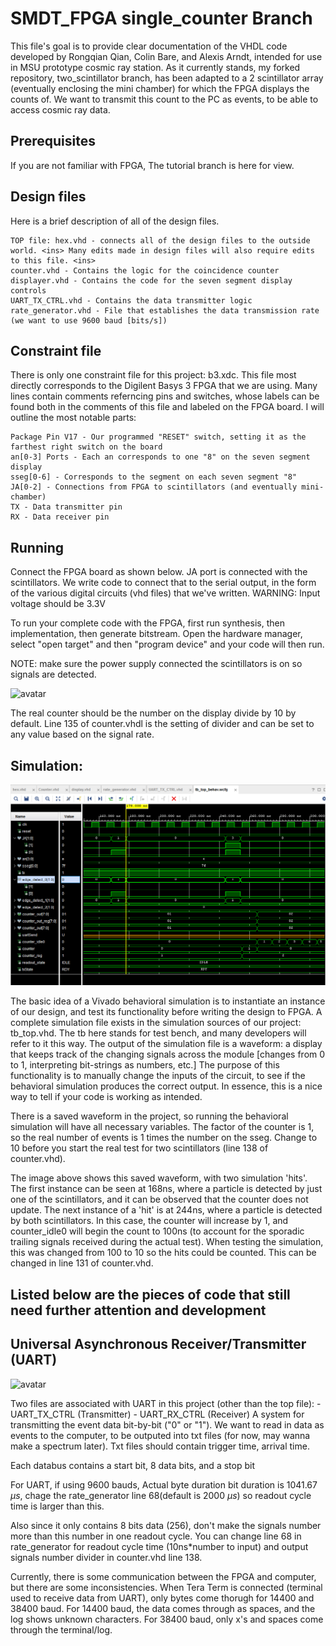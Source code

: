 # SMDT_FPGA single_counter Branch
This file's goal is to provide clear documentation of the VHDL code developed by Rongqian Qian, Colin Bare, and Alexis Arndt, intended for use in MSU prototype cosmic ray station. As it currently stands, my forked repository, two_scintillator branch, has been adapted to a 2 scintillator array (eventually enclosing the mini chamber) for which the FPGA displays the counts of. We want to transmit this count to the PC as events, to be able to access cosmic ray data.

## Prerequisites
If you are not familiar with FPGA, The tutorial branch is here for view.

## Design files

Here is a brief description of all of the design files.

    TOP file: hex.vhd - connects all of the design files to the outside world. <ins> Many edits made in design files will also require edits to this file. <ins>
    counter.vhd - Contains the logic for the coincidence counter
    displayer.vhd - Contains the code for the seven segment display controls
    UART_TX_CTRL.vhd - Contains the data transmitter logic
    rate_generator.vhd - File that establishes the data transmission rate (we want to use 9600 baud [bits/s])

## Constraint file

There is only one constraint file for this project: b3.xdc. This file most directly corresponds to the Digilent Basys 3 FPGA that we are using. Many lines contain comments referncing pins and switches, whose labels can be found both in the comments of this file and labeled on the FPGA board. I will outline the most notable parts:

    Package Pin V17 - Our programmed "RESET" switch, setting it as the farthest right switch on the board
    an[0-3] Ports - Each an corresponds to one "8" on the seven segment display
    sseg[0-6] - Corresponds to the segment on each seven segment "8"
    JA[0-2] - Connections from FPGA to scintillators (and eventually mini-chamber)
    TX - Data transmitter pin
    RX - Data receiver pin

## Running

Connect the FPGA board as shown below. JA port is connected with the scintillators. We write code to connect that to the serial output, in the form of the various digital circuits (vhd files) that we've written. WARNING: Input voltage should be 3.3V

To run your complete code with the FPGA, first run synthesis, then implementation, then generate bitstream. Open the hardware manager, select "open target" and then "program device" and your code will then run.

NOTE: make sure the power supply connected the scintillators is on so signals are detected.

![avatar](Plots/Connect.jpeg)

The real counter should be the number on the display divide by 10 by default. Line 135 of counter.vhdl is the setting of divider and can be set to any value based on the signal rate.  

## Simulation:

![avatar](Plots/counter_sim.PNG)

The basic idea of a Vivado behavioral simulation is to instantiate an instance of our design, and test its functionality before writing the design to FPGA. A complete simulation file exists in the simulation sources of our project: tb_top.vhd. The tb here stands for test bench, and many developers will refer to it this way. The output of the simulation file is a waveform: a display that keeps track of the changing signals across the module [changes from 0 to 1, interpreting bit-strings as numbers, etc.] The purpose of this functionality is to manually change the inputs of the circuit, to see if the behavioral simulation produces the correct output. In essence, this is a nice way to tell if your code is working as intended.

There is a saved waveform in the project, so running the behavioral simulation will have all necessary variables. The factor of the counter is 1, so the real number of events is 1 times the number on the sseg. Change to 10 before you start the real test for two scintillators (line 138 of counter.vhd).

The image above shows this saved waveform, with two simulation 'hits'. The first instance can be seen at 168ns, where a particle is detected by just one of the scintillators, and it can be observed that the counter does not update. The next instance of a 'hit' is at 244ns, where a particle is detected by both scintillators. In this case, the counter will increase by 1, and counter_idle0 will begin the count to 100ns (to account for the sporadic trailing signals received during the actual test). When testing the simulation, this was changed from 100 to 10 so the hits could be counted. This can be changed in line 131 of counter.vhd.

## Listed below are the pieces of code that still need further attention and development

## Universal Asynchronous Receiver/Transmitter (UART)

![avatar](Plots/Rate.JPG)

Two files are associated with UART in this project (other than the top file):
    - UART_TX_CTRL (Transmitter)
    - UART_RX_CTRL (Receiver)
A system for transmitting the event data bit-by-bit ("0" or "1"). We want to read in data as events to the computer, to be outputed into txt files (for now, may wanna make a spectrum later). Txt files should contain trigger time, arrival time.

Each databus contains a start bit, 8 data bits, and a stop bit

For UART, if using 9600 bauds, Actual byte duration bit duration is 1041.67 $\mu s$, chage the  rate_generator line 68(default is 2000 $\mu s$) so readout cycle time is larger than this.

Also since it only contains 8 bits data (256), don't make the signals number more than this number in one readout cycle. You can change line 68 in rate_generator for readout cycle time (10ns*number to input) and output signals number divider in counter.vhd line 138.

Currently, there is some communication between the FPGA and computer, but there are some inconsistencies. When Tera Term is connected (terminal used to receive data from UART), only bytes come thorugh for 14400 and 38400 baud. For 14400 baud, the data comes through as spaces, and the log shows unknown characters. For 38400 baud, only x's and spaces come through the terminal/log. 
